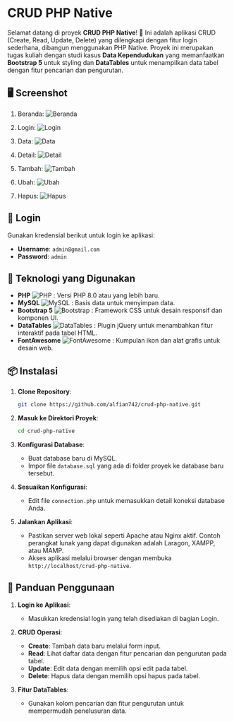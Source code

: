 # CRUD PHP Native

Selamat datang di proyek **CRUD PHP Native**! 🎉 Ini adalah aplikasi CRUD (Create, Read, Update, Delete) yang dilengkapi dengan fitur login sederhana, dibangun menggunakan PHP Native. Proyek ini merupakan tugas kuliah dengan studi kasus **Data Kependudukan** yang memanfaatkan **Bootstrap 5** untuk styling dan **DataTables** untuk menampilkan data tabel dengan fitur pencarian dan pengurutan.

## 🖥️ Screenshot

1. Beranda:
![Beranda](uploads/screenshot/Screenshot%20001.png)

2. Login:
![Login](uploads/screenshot/Screenshot%20001.png)

3. Data:
![Data](uploads/screenshot/Screenshot%20003.png)

4. Detail:
![Detail](uploads/screenshot/Screenshot%20004.png)

5. Tambah:
![Tambah](uploads/screenshot/Screenshot%20005.png)

6. Ubah:
![Ubah](uploads/screenshot/Screenshot%20006.png)

7. Hapus:
![Hapus](uploads/screenshot/Screenshot%20007.png)

## 🔑 Login

Gunakan kredensial berikut untuk login ke aplikasi:

- **Username**: `admin@gmail.com`
- **Password**: `admin`

## 🚀 Teknologi yang Digunakan

- **PHP** ![PHP](https://img.shields.io/badge/PHP-8.0%2B-blue?style=flat-square&logo=php) : Versi PHP 8.0 atau yang lebih baru.
- **MySQL** ![MySQL](https://img.shields.io/badge/MySQL-7.4%2B-%234F5D7A?style=flat-square&logo=mysql) : Basis data untuk menyimpan data.
- **Bootstrap 5** ![Bootstrap](https://img.shields.io/badge/Bootstrap-5.3.3-%23563D7C?style=flat-square&logo=bootstrap) : Framework CSS untuk desain responsif dan komponen UI.
- **DataTables** ![DataTables](https://img.shields.io/badge/DataTables-2.1.3-%23007F7F?style=flat-square&logo=jquery) : Plugin jQuery untuk menambahkan fitur interaktif pada tabel HTML.
- **FontAwesome** ![FontAwesome](https://img.shields.io/badge/FontAwesome-6.6.0-%23282C34?style=flat-square&logo=font-awesome) : Kumpulan ikon dan alat grafis untuk desain web.

## 📦 Instalasi

1. **Clone Repository**:
    ```bash
    git clone https://github.com/alfian742/crud-php-native.git
    ```

2. **Masuk ke Direktori Proyek**:
    ```bash
    cd crud-php-native
    ```

3. **Konfigurasi Database**:
    - Buat database baru di MySQL.
    - Impor file `database.sql` yang ada di folder proyek ke database baru tersebut.

4. **Sesuaikan Konfigurasi**:
    - Edit file `connection.php` untuk memasukkan detail koneksi database Anda.
  
5. **Jalankan Aplikasi**:
    - Pastikan server web lokal seperti Apache atau Nginx aktif. Contoh perangkat lunak yang dapat digunakan adalah Laragon, XAMPP, atau MAMP.
    - Akses aplikasi melalui browser dengan membuka `http://localhost/crud-php-native`.

## 📖 Panduan Penggunaan

1. **Login ke Aplikasi**:
    - Masukkan kredensial login yang telah disediakan di bagian Login.

2. **CRUD Operasi**:
    - **Create**: Tambah data baru melalui form input.
    - **Read**: Lihat daftar data dengan fitur pencarian dan pengurutan pada tabel.
    - **Update**: Edit data dengan memilih opsi edit pada tabel.
    - **Delete**: Hapus data dengan memilih opsi hapus pada tabel.

3. **Fitur DataTables**:
    - Gunakan kolom pencarian dan fitur pengurutan untuk mempermudah penelusuran data.